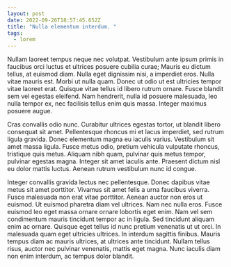 ```yaml
---
layout: post
date: 2022-09-26T18:57:45.652Z
title: "Nulla elementum interdum. "
tags:
  - lorem
---
```

Nullam laoreet tempus neque nec volutpat. Vestibulum ante ipsum primis in faucibus orci luctus et ultrices posuere cubilia curae; Mauris eu dictum tellus, at euismod diam. Nulla eget dignissim nisi, a imperdiet eros. Nulla vitae mauris est. Morbi ut nulla quam. Donec ut odio ut est ultricies tempor vitae laoreet erat. Quisque vitae tellus id libero rutrum ornare. Fusce blandit sem vel egestas eleifend. Nam hendrerit, nulla id posuere malesuada, leo nulla tempor ex, nec facilisis tellus enim quis massa. Integer maximus posuere augue.

Cras convallis odio nunc. Curabitur ultrices egestas tortor, ut blandit libero consequat sit amet. Pellentesque rhoncus mi et lacus imperdiet, sed rutrum ligula gravida. Donec elementum magna eu iaculis varius. Vestibulum sit amet massa ligula. Fusce metus odio, pretium vehicula vulputate rhoncus, tristique quis metus. Aliquam nibh quam, pulvinar quis metus tempor, pulvinar egestas magna. Integer sit amet iaculis ante. Praesent dictum nisl eu dolor mattis luctus. Aenean rutrum vestibulum nunc id congue.

Integer convallis gravida lectus nec pellentesque. Donec dapibus vitae metus sit amet porttitor. Vivamus sit amet felis a urna faucibus viverra. Fusce malesuada non erat vitae porttitor. Aenean auctor non eros ut euismod. Ut euismod pharetra diam vel ultrices. Nam nec nulla eros. Fusce euismod leo eget massa ornare ornare lobortis eget enim. Nam vel sem condimentum mauris tincidunt tempor ac in ligula. Sed tincidunt aliquam enim ac ornare. Quisque eget tellus id nunc pretium venenatis ut ut orci. In malesuada quam eget ultricies ultrices. In interdum sagittis finibus. Mauris tempus diam ac mauris ultrices, at ultrices ante tincidunt. Nullam tellus risus, auctor nec pulvinar venenatis, mattis eget magna. Nunc iaculis diam non enim interdum, ac tempus dolor blandit.